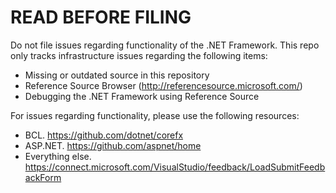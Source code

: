 # READ BEFORE FILING

Do not file issues regarding functionality of the .NET Framework. This repo
only tracks infrastructure issues regarding the following items:

* Missing or outdated source in this repository
* Reference Source Browser (http://referencesource.microsoft.com/)
* Debugging the .NET Framework using Reference Source

For issues regarding functionality, please use the following resources:

* BCL. https://github.com/dotnet/corefx
* ASP.NET. https://github.com/aspnet/home
* Everything else. https://connect.microsoft.com/VisualStudio/feedback/LoadSubmitFeedbackForm
